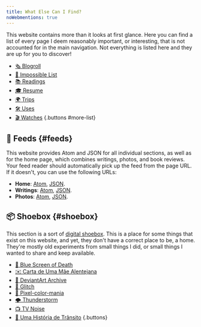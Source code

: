 ```yaml
---
title: What Else Can I Find?
noWebmentions: true
---
```


This website contains more than it looks at first glance. Here you can find a list of every page I deem reasonably important, or interesting, that is not accounted for in the main navigation. Not everything is listed here and they are up for you to <span id='trigger'>discover</span>!

<!--more-->

- [🗞️ Blogroll](/blogroll/)
- [🚀 Impossible List](/impossible-list/)
- [📚 Readings](/readings/)
- [🎓 Resume](/resume/)
- [🌍 Trips](/trips/)
- [🛠 Uses](/uses/)
- [🎬 Watches](/watches/)
{.buttons #more-list}

## 📡 Feeds {#feeds}

This website provides Atom and JSON for all individual sections, as well as for the home page, which combines writings, photos, and book reviews. Your feed reader should automatically pick up the feed from the page URL. If it doesn't, you can use the following URLs:

- **Home**: [Atom](/feed.xml), [JSON](/feed.json).
- **Writings**: [Atom](/writings/feed.xml), [JSON](/writings/feed.json).
- **Photos**: [Atom](/photos/feed.xml), [JSON](/photos/feed.json).

## 📦 Shoebox {#shoebox}

This section is a sort of [digital shoebox](/2024/01/13/making-a-digital-shoebox/). This is a place for some things that exist on this website, and yet, they don't have a correct place to be, a home. They're mostly old experiments from small things I did, or small things I wanted to share and keep available.

- [🔵 Blue Screen of Death](/minisites/bsod/)
- [✉️ Carta de Uma Mãe Alentejana](/minisites/carta-mae-alentejana/)
- [🦙 DeviantArt Archive](/minisites/deviantart/)
- [📡 Glitch](/minisites/glitch/)
- [🌈 Pixel-color-mania](/minisites/pixelcolormania/)
- [🌩️ Thunderstorm](/minisites/thunderstorm/)
- [📺 TV Noise](/minisites/tv-noise/)
- [🚦 Uma História de Trânsito](/minisites/historia-transito/)
{.buttons}

<audio id="music" loop>
  <source src="https://media.hacdias.com/2021-09-21-nyan-cat.mp3" type="audio/mpeg">
</audio>
